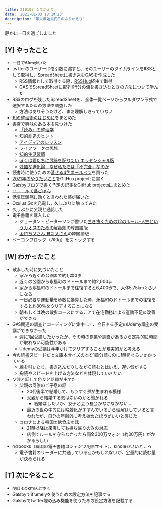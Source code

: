 ```yaml
---
title: 210103 ふりかえり
date: '2021-01-03 18:18:23'
description: '年末年始最終日のふりかえり'
---
```


静かに一日を過ごしました

## [Y] やったこと

- 一日で6km歩いた
- twitterのユーザーIDを引数に渡すと、そのユーザーのタイムラインをRSSとして取得し、SpreadSheetに書き込む[GAS](https://gist.github.com/LeeDDHH/3f2d93237433ddb6d3294c31d8a8672f)を作成した
  - RSS情報として取得する際、[RSSHub](https://docs.rsshub.app/en/)経由で取得
  - GASでSpreadSheetに配列1行分の値を書き込むときの方法について学んだ
- RSSのログを残したSpreadSheetを、全体一覧ページからプルダウン形式で選択するための方法を調査した
  - 方法はありそうだけど、まだ理解しきっていない
- [知の整理術のはじめに](https://github.com/LeeDDHH/book-output/blob/main/%E7%9F%A5%E3%81%AE%E6%95%B4%E7%90%86%E8%A1%93/list.md)をまとめた
- 書店で興味のある本を見つけた
  - [「読み」の整理学](https://www.amazon.co.jp/dp/448042380X)
  - [知的創造のヒント ](https://www.amazon.co.jp/dp/4480091777)
  - [アイディアのレッスン](https://www.amazon.co.jp/dp/448042685X)
  - [ライフワークの思想](https://www.amazon.co.jp/dp/448042623X)
  - [知的生活習慣](https://www.amazon.co.jp/dp/4480068090)
  - [ぼくは君たちに武器を配りたい エッセンシャル版](https://www.amazon.co.jp/dp/4062777010)
  - [残酷な進化論　なぜ私たちは「不完全」なのか](https://www.amazon.co.jp/dp/4140886048)
- 読書時に使うための[消せる4色ボールペン](https://www.amazon.co.jp/dp/B08543FVRB)を買った
- [2021年のやりたいこと](https://github.com/LeeDDHH/2021-plan/projects/1)をGitHub projectsに書く
- [Gatsbyブログで書く予定の記事](https://github.com/LeeDDHH/blog/projects/1)をGitHub projectsにまとめた
- [ドトールで昼ごはん](https://twitter.com/camomile_cafe/status/1345599383320948736)
- [低気圧頭痛に効く](https://togetter.com/li/1551680)と言われた薬が[届いた](https://twitter.com/camomile_cafe/status/1345637554138169346)
- Oculus Goを充電し、久しぶりに触ってみた
- 久しぶりに父親と通話した
- 電子書籍を購入した
  - ジョーダン・ピーターソンが書いた[生き抜くための12のルール-人生というカオスのための解毒剤](https://www.amazon.co.jp/dp/4022516925)の韓国語版
  - [金持ち父さん 貧乏父さん](https://www.amazon.co.jp/dp/4480864245)の韓国語版
- ベーコンブロック（700g）をストックする

## [W] わかったこと

- 散歩した時に気づいたこと
  - 家から近くの公園まで約1,200歩
  - 近くの公園から永福町のドトールまで約2,000歩
  - 家から永福町のドトールまで往復すると6,400歩で、大体5.75kmぐらいになる
  - 一日必要な運動量を歩数に換算した時、永福町のドトールまでの往復をすると約80%をクリアすることになる
  - 朝もしくは晩の散歩コースにすることで在宅勤務による運動不足の改善ができる
- GAS関連の調査とコーディングに集中して、今日やる予定のUdemy講座の受講ができなかった
  - 週に1回受講したかったが、その時の作業や調査があるから定期的に時間が取れない可能性がある
  - Udemyの受講は半年かけてクリアすることが現実的かと考える
- 今の読書スピードだと文庫本サイズの本を1章分読むのに1時間ぐらいかかっている
  - 線を引いたり、書き込んだりしながら読むとはいえ、遅い気がする
  - 掬読やスピードを上げる方法などを体現していきたい
- 父親と話して色々と話題が出てた
  - 父親の同僚のご子息の話
    - 20代後半で結婚して、もうすぐ孫が生まれる模様
    - 父親から結婚する気はないのかと聞かれる
      - 結婚はしたいが、女子と会う機会がなかなかない…
    - 最近の世の中的には晩婚化がすすんでいるから理解はしていると言われたが、自分の年齢的に考え始めたほうがいいと感じた
  - コロナによる韓国の飲食店の話
    - 21時以降は来店しても持ち帰りのみの対応
    - 店側でルールを守らなかったら罰金300万ウォン（約30万円）がかかるらしい
- ridibooks（韓国の電子書籍コンテンツ配信サイト）、kindleのいいところ
  - 電子書籍のリーダーに共通している点かもしれないが、定量的に読む量が決められる

## [T] 次にやること

- 明日も5km以上歩く
- Gatsbyでiframelyを使うための設定方法を記事する
- Gatsbyでtwitter埋め込み機能を使うための設定方法を記載する
